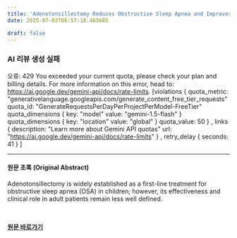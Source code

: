 ```yaml
---
title: 'Adenotonsillectomy Reduces Obstructive Sleep Apnea and Improves Sleep Quality in Adult Patients'
date: 2025-07-03T06:57:18.465685

draft: false
---
```


### AI 리뷰 생성 실패
오류: 429 You exceeded your current quota, please check your plan and billing details. For more information on this error, head to: https://ai.google.dev/gemini-api/docs/rate-limits. [violations {
  quota_metric: "generativelanguage.googleapis.com/generate_content_free_tier_requests"
  quota_id: "GenerateRequestsPerDayPerProjectPerModel-FreeTier"
  quota_dimensions {
    key: "model"
    value: "gemini-1.5-flash"
  }
  quota_dimensions {
    key: "location"
    value: "global"
  }
  quota_value: 50
}
, links {
  description: "Learn more about Gemini API quotas"
  url: "https://ai.google.dev/gemini-api/docs/rate-limits"
}
, retry_delay {
  seconds: 41
}
]

---

#### 원문 초록 (Original Abstract)
Adenotonsillectomy is widely established as a first-line treatment for obstructive sleep apnea (OSA) in children; however, its effectiveness and clinical role in adult patients remain less well defined.

<br>

**[원문 바로가기](https://www.joms.org/article/S0278-2391(25)00192-2/fulltext?rss=yes)**
